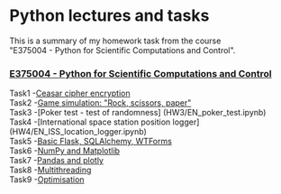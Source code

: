 # Python lectures and tasks  

This is a summary of my homework task from the course  
"E375004 - Python for Scientific Computations and Control".  

### [E375004 - Python for Scientific Computations and Control](course-E375004.md)  

Task1 -[Ceasar cipher encryption](HW1/EN_Ceasar_cipher_encryption.ipynb)  
Task2 -[Game simulation: "Rock, scissors, paper"](HW2/EN_game_simulation-rock_scissors_paper.ipynb)  
Task3 -[Poker test - test of randomness] (HW3/EN_poker_test.ipynb)  
Task4 -[International space station position logger] (HW4/EN_ISS_location_logger.ipynb)  
Task5 -[Basic Flask, SQLAlchemy, WTForms](HW5/flask.md)  
Task6 -[NumPy and Matplotlib](HW6/EN_numpy_state_space_model.ipynb)  
Task7 -[Pandas and plotly](HW7/EN_pandas_covid.ipynb)  
Task8 -[Multithreading](HW8/EN_threading.ipynb)  
Task9 -[Optimisation](HW9/EN_cvxpy_factory.ipynb)  
